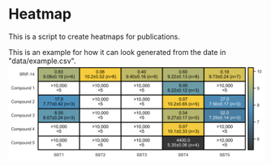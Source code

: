 # Heatmap

This is a script to create heatmaps for publications.

This is an example for how it can look generated from the date in "data/example.csv".
![Heatmap Example](https://github.com/Aephir/create_heatmap/blob/main/data/example_heatmap.png?raw=true)
